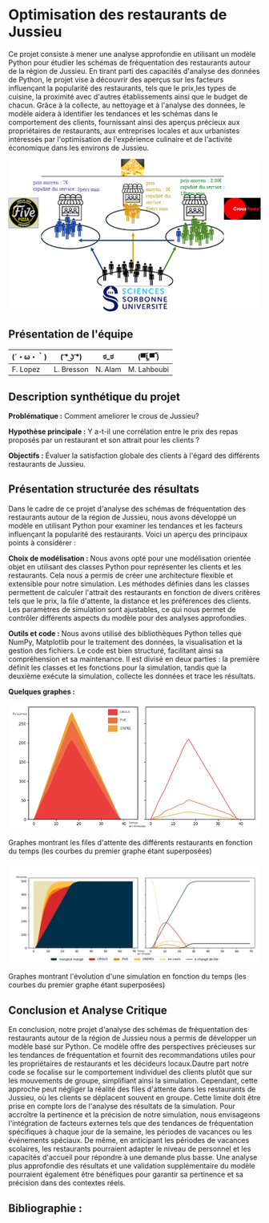 # Optimisation des restaurants de Jussieu

Ce projet consiste à mener une analyse approfondie en utilisant un modèle Python pour étudier les schémas de fréquentation des restaurants autour de la région de Jussieu. En tirant parti des capacités d'analyse des données de Python, le projet vise à découvrir des aperçus sur les facteurs influençant la popularité des restaurants, tels que le prix,les types de cuisine, la proximité avec d'autres établissements ainsi que le budget de chacun. Grâce à la collecte, au nettoyage et à l'analyse des données, le modèle aidera à identifier les tendances et les schémas dans le comportement des clients, fournissant ainsi des aperçus précieux aux propriétaires de restaurants, aux entreprises locales et aux urbanistes intéressés par l'optimisation de l'expérience culinaire et de l'activité économique dans les environs de Jussieu.

<p align="center">
  <img width="700"  src="./images/modele.png">
</p>


## Présentation de l'équipe

|(´・ω・｀)| ( ͡° ͜ʖ ͡°) | ಠ_ಠ | (▀̿Ĺ̯▀̿ ̿) |
|-----|--|--|--|
| F. Lopez| L. Bresson | N. Alam  | M. Lahboubi  |


## Description synthétique du projet

**Problématique :**
Comment ameliorer le crous de Jussieu?

**Hypothèse principale :**
Y a-t-il une corrélation entre le prix des repas proposés par un restaurant et son attrait pour les clients ?

**Objectifs :**
Évaluer la satisfaction globale des clients à l'égard des différents restaurants de Jussieu.

## Présentation structurée des résultats

Dans le cadre de ce projet d'analyse des schémas de fréquentation des restaurants autour de la région de Jussieu, nous avons développé un modèle en utilisant Python pour examiner les tendances et les facteurs influençant la popularité des restaurants. Voici un aperçu des principaux points à considérer :

**Choix de modélisation :** Nous avons opté pour une modélisation orientée objet en utilisant des classes Python pour représenter les clients et les restaurants. Cela nous a permis de créer une architecture flexible et extensible pour notre simulation. Les méthodes définies dans les classes permettent de calculer l'attrait des restaurants en fonction de divers critères tels que le prix, la file d'attente, la distance et les préférences des clients. Les paramètres de simulation sont ajustables, ce qui nous permet de contrôler différents aspects du modèle pour des analyses approfondies.

**Outils et code :** Nous avons utilisé des bibliothèques Python telles que NumPy, Matplotlib pour le traitement des données, la visualisation et la gestion des fichiers. Le code est bien structuré, facilitant ainsi sa compréhension et sa maintenance. Il est divisé en deux parties : la première définit les classes et les fonctions pour la simulation, tandis que la deuxième exécute la simulation, collecte les données et trace les résultats.

**Quelques graphes :**

<p align="center">
  <img width="700"  src="./graphs/fig1.png">
</p>
Graphes montrant les files d'attente des différents restaurants en fonction du temps (les courbes du premier graphe étant superposées)   

<p align="center">
  <img width="700"  src="./graphs/fig4.png">
</p>
Graphes montrant l'évolution d'une simulation en fonction du temps (les courbes du premier graphe étant superposées)

## Conclusion et Analyse Critique

En conclusion, notre projet d'analyse des schémas de fréquentation des restaurants autour de la région de Jussieu nous a permis de développer un modèle basé sur Python. Ce modèle offre des perspectives précieuses sur les tendances de fréquentation et fournit des recommandations utiles pour les propriétaires de restaurants et les décideurs locaux.Dautre part notre code se focalise sur le comportement individuel des clients plutôt que sur les mouvements de groupe, simplifiant ainsi la simulation. Cependant, cette approche peut négliger la réalité des files d'attente dans les restaurants de Jussieu, où les clients se déplacent souvent en groupe. Cette limite doit être prise en compte lors de l'analyse des résultats de la simulation.
Pour accroître la pertinence et la précision de notre simulation, nous envisageons l'intégration de facteurs externes tels que des tendances de fréquentation spécifiques à chaque jour de la semaine, les périodes de vacances ou les événements spéciaux. De même, en anticipant les périodes de vacances scolaires, les restaurants pourraient adapter le niveau de personnel et les capacités d'accueil pour répondre à une demande plus basse. Une analyse plus approfondie des résultats et une validation supplémentaire du modèle pourraient également être bénéfiques pour garantir sa pertinence et sa précision dans des contextes réels.


## Bibliographie :

